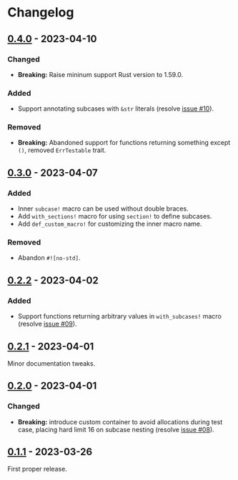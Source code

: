# Changelog

## [0.4.0] - 2023-04-10

### Changed
- **Breaking:** Raise mininum support Rust version to 1.59.0.

### Added
- Support annotating subcases with `&str` literals (resolve [issue #10]).

### Removed
- **Breaking:** Abandoned support for functions returning something except `()`,
  removed `ErrTestable` trait.

## [0.3.0] - 2023-04-07

### Added
- Inner `subcase!` macro can be used without double braces.
- Add `with_sections!` macro for using `section!` to define subcases.
- Add `def_custom_macro!` for customizing the inner macro name.

### Removed
- Abandon `#![no-std]`.

## [0.2.2] - 2023-04-02

### Added
- Support functions returning arbitrary values in `with_subcases!` macro
  (resolve [issue #09]).

## [0.2.1] - 2023-04-01

Minor documentation tweaks.

## [0.2.0] - 2023-04-01

### Changed
- **Breaking:** introduce custom container to avoid allocations during test case,
  placing hard limit 16 on subcase nesting (resolve [issue #08]).

## [0.1.1] - 2023-03-26

First proper release.

[0.4.0]: https://github.com/mishmish-dev/subcase/releases/tag/v0.4.0
[0.3.0]: https://github.com/mishmish-dev/subcase/releases/tag/v0.3.0
[0.2.2]: https://github.com/mishmish-dev/subcase/releases/tag/v0.2.2
[0.2.1]: https://github.com/mishmish-dev/subcase/releases/tag/v0.2.1
[0.2.0]: https://github.com/mishmish-dev/subcase/releases/tag/v0.2.0
[0.1.1]: https://github.com/mishmish-dev/subcase/releases/tag/v0.1.1

[issue #08]: https://github.com/mishmish-dev/subcase/issues/8
[issue #09]: https://github.com/mishmish-dev/subcase/issues/9
[issue #10]: https://github.com/mishmish-dev/subcase/issues/10
